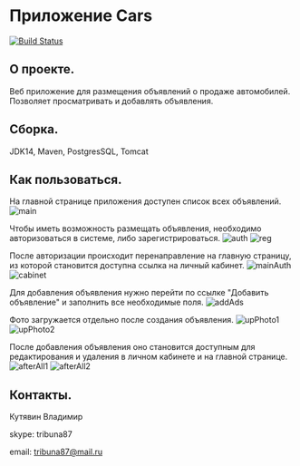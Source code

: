 # Приложение Cars
[![Build Status](https://app.travis-ci.com/kva-devops/job4j_cars.svg?branch=master)](https://app.travis-ci.com/kva-devops/job4j_cars)

## О проекте.
Веб приложение для размещения объявлений о продаже автомобилей.
Позволяет просматривать и добавлять объявления. 

## Сборка.
JDK14, Maven, PostgresSQL, Tomcat

## Как пользоваться.
На главной странице приложения доступен список всех объявлений.
![main](images/Selection_098.png)

Чтобы иметь возможность размещать объявления, необходимо авторизоваться
в системе, либо зарегистрироваться.
![auth](images/Selection_099.png) 
![reg](images/Selection_100.png)

После авторизации происходит перенаправление на главную страницу, из которой
становится доступна ссылка на личный кабинет.
![mainAuth](images/Selection_108.png)
![cabinet](images/Selection_101.png)

Для добавления объявления нужно перейти по ссылке "Добавить объявление" и
заполнить все необходимые поля.
![addAds](images/Selection_102.png)

Фото загружается отдельно после создания объявления.
![upPhoto1](images/Selection_104.png)
![upPhoto2](images/Selection_105.png)

После добавления объявления оно становится доступным для редактирования и удаления в личном кабинете 
и на главной странице. 
![afterAll1](images/Selection_106.png)
![afterAll2](images/Selection_107.png)

## Контакты.
Кутявин Владимир

skype: tribuna87

email: tribuna87@mail.ru